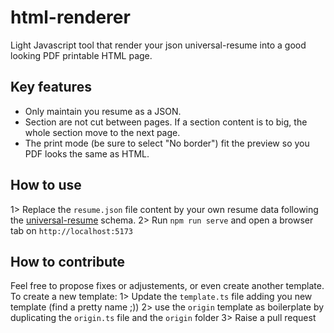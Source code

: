 # html-renderer
Light Javascript tool that render your json universal-resume into a good looking PDF printable HTML page.

## Key features
- Only maintain you resume as a JSON.
- Section are not cut between pages. If a section content is to big, the whole section move to the next page.
- The print mode (be sure to select "No border") fit the preview so you PDF looks the same as HTML.

## How to use
1> Replace the `resume.json` file content by your own resume data following the [universal-resume](https://github.com/universal-resume/json-schema/blob/main/schema.json) schema.
2> Run `npm run serve` and open a browser tab on `http://localhost:5173`

## How to contribute
Feel free to propose fixes or adjustements, or even create another template.
To create a new template:
1> Update the `template.ts` file adding you new template (find a pretty name ;))
2> use the `origin` template as boilerplate by duplicating the `origin.ts` file and the `origin` folder
3> Raise a pull request 